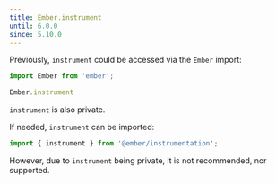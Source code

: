 ```yaml
---
title: Ember.instrument
until: 6.0.0
since: 5.10.0
---
```



Previously, `instrument` could be accessed via the `Ember` import:
```js
import Ember from 'ember';

Ember.instrument
```
`instrument` is also private.

If needed, `instrument` can be imported:
```js
import { instrument } from '@ember/instrumentation';
```

However, due to `instrument` being private, it is not recommended, nor supported.
